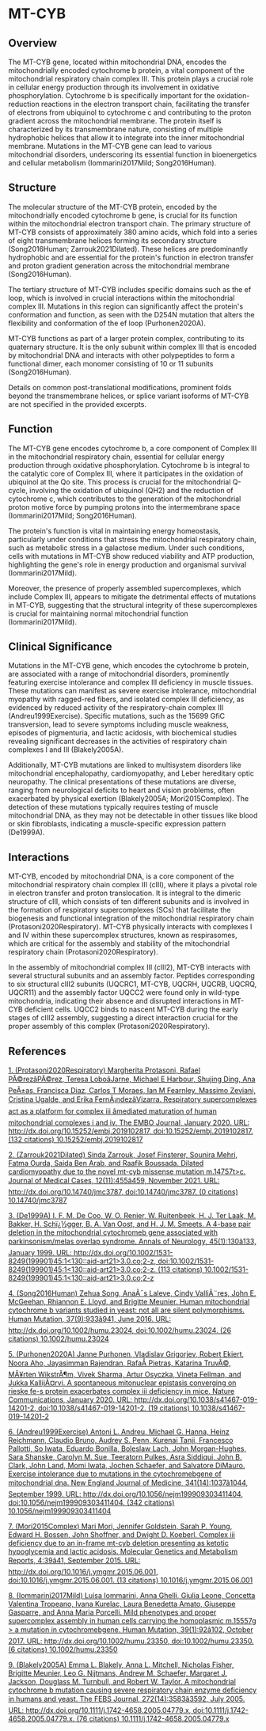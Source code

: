 # MT-CYB

## Overview
The MT-CYB gene, located within mitochondrial DNA, encodes the mitochondrially encoded cytochrome b protein, a vital component of the mitochondrial respiratory chain complex III. This protein plays a crucial role in cellular energy production through its involvement in oxidative phosphorylation. Cytochrome b is specifically important for the oxidation-reduction reactions in the electron transport chain, facilitating the transfer of electrons from ubiquinol to cytochrome c and contributing to the proton gradient across the mitochondrial membrane. The protein itself is characterized by its transmembrane nature, consisting of multiple hydrophobic helices that allow it to integrate into the inner mitochondrial membrane. Mutations in the MT-CYB gene can lead to various mitochondrial disorders, underscoring its essential function in bioenergetics and cellular metabolism (Iommarini2017Mild; Song2016Human).

## Structure
The molecular structure of the MT-CYB protein, encoded by the mitochondrially encoded cytochrome b gene, is crucial for its function within the mitochondrial electron transport chain. The primary structure of MT-CYB consists of approximately 380 amino acids, which fold into a series of eight transmembrane helices forming its secondary structure (Song2016Human; Zarrouk2021Dilated). These helices are predominantly hydrophobic and are essential for the protein's function in electron transfer and proton gradient generation across the mitochondrial membrane (Song2016Human).

The tertiary structure of MT-CYB includes specific domains such as the ef loop, which is involved in crucial interactions within the mitochondrial complex III. Mutations in this region can significantly affect the protein's conformation and function, as seen with the D254N mutation that alters the flexibility and conformation of the ef loop (Purhonen2020A).

MT-CYB functions as part of a larger protein complex, contributing to its quaternary structure. It is the only subunit within complex III that is encoded by mitochondrial DNA and interacts with other polypeptides to form a functional dimer, each monomer consisting of 10 or 11 subunits (Song2016Human).

Details on common post-translational modifications, prominent folds beyond the transmembrane helices, or splice variant isoforms of MT-CYB are not specified in the provided excerpts.

## Function
The MT-CYB gene encodes cytochrome b, a core component of Complex III in the mitochondrial respiratory chain, essential for cellular energy production through oxidative phosphorylation. Cytochrome b is integral to the catalytic core of Complex III, where it participates in the oxidation of ubiquinol at the Qo site. This process is crucial for the mitochondrial Q-cycle, involving the oxidation of ubiquinol (QH2) and the reduction of cytochrome c, which contributes to the generation of the mitochondrial proton motive force by pumping protons into the intermembrane space (Iommarini2017Mild; Song2016Human). 

The protein's function is vital in maintaining energy homeostasis, particularly under conditions that stress the mitochondrial respiratory chain, such as metabolic stress in a galactose medium. Under such conditions, cells with mutations in MT-CYB show reduced viability and ATP production, highlighting the gene's role in energy production and organismal survival (Iommarini2017Mild). 

Moreover, the presence of properly assembled supercomplexes, which include Complex III, appears to mitigate the detrimental effects of mutations in MT-CYB, suggesting that the structural integrity of these supercomplexes is crucial for maintaining normal mitochondrial function (Iommarini2017Mild).

## Clinical Significance
Mutations in the MT-CYB gene, which encodes the cytochrome b protein, are associated with a range of mitochondrial disorders, prominently featuring exercise intolerance and complex III deficiency in muscle tissues. These mutations can manifest as severe exercise intolerance, mitochondrial myopathy with ragged-red fibers, and isolated complex III deficiency, as evidenced by reduced activity of the respiratory-chain complex III (Andreu1999Exercise). Specific mutations, such as the 15699 GfiC transversion, lead to severe symptoms including muscle weakness, episodes of pigmenturia, and lactic acidosis, with biochemical studies revealing significant decreases in the activities of respiratory chain complexes I and III (Blakely2005A).

Additionally, MT-CYB mutations are linked to multisystem disorders like mitochondrial encephalopathy, cardiomyopathy, and Leber hereditary optic neuropathy. The clinical presentations of these mutations are diverse, ranging from neurological deficits to heart and vision problems, often exacerbated by physical exertion (Blakely2005A; Mori2015Complex). The detection of these mutations typically requires testing of muscle mitochondrial DNA, as they may not be detectable in other tissues like blood or skin fibroblasts, indicating a muscle-specific expression pattern (De1999A).

## Interactions
MT-CYB, encoded by mitochondrial DNA, is a core component of the mitochondrial respiratory chain complex III (cIII), where it plays a pivotal role in electron transfer and proton translocation. It is integral to the dimeric structure of cIII, which consists of ten different subunits and is involved in the formation of respiratory supercomplexes (SCs) that facilitate the biogenesis and functional integration of the mitochondrial respiratory chain (Protasoni2020Respiratory). MT-CYB physically interacts with complexes I and IV within these supercomplex structures, known as respirasomes, which are critical for the assembly and stability of the mitochondrial respiratory chain (Protasoni2020Respiratory).

In the assembly of mitochondrial complex III (cIII2), MT-CYB interacts with several structural subunits and an assembly factor. Peptides corresponding to six structural cIII2 subunits (UQCRC1, MT-CYB, UQCRH, UQCRB, UQCRQ, UQCR11) and the assembly factor UQCC2 were found only in wild-type mitochondria, indicating their absence and disrupted interactions in MT-CYB deficient cells. UQCC2 binds to nascent MT-CYB during the early stages of cIII2 assembly, suggesting a direct interaction crucial for the proper assembly of this complex (Protasoni2020Respiratory).


## References


[1. (Protasoni2020Respiratory) Margherita Protasoni, Rafael PÃ©rezâPÃ©rez, Teresa LoboâJarne, Michael E Harbour, Shujing Ding, Ana PeÃ±as, Francisca Diaz, Carlos T Moraes, Ian M Fearnley, Massimo Zeviani, Cristina Ugalde, and Erika FernÃ¡ndezâVizarra. Respiratory supercomplexes act as a platform for complex <scp>iii</scp> âmediated maturation of human mitochondrial complexes i and <scp>iv</scp>. The EMBO Journal, January 2020. URL: http://dx.doi.org/10.15252/embj.2019102817, doi:10.15252/embj.2019102817. (132 citations) 10.15252/embj.2019102817](https://doi.org/10.15252/embj.2019102817)

[2. (Zarrouk2021Dilated) Sinda Zarrouk, Josef Finsterer, Sounira Mehri, Fatma Ourda, Saida Ben Arab, and Raafik Boussada. Dilated cardiomyopathy due to the novel mt-cyb missense mutation m.14757t&gt;c. Journal of Medical Cases, 12(11):455â459, November 2021. URL: http://dx.doi.org/10.14740/jmc3787, doi:10.14740/jmc3787. (0 citations) 10.14740/jmc3787](https://doi.org/10.14740/jmc3787)

[3. (De1999A) I. F. M. De Coo, W. O. Renier, W. Ruitenbeek, H. J. Ter Laak, M. Bakker, H. Schï¿½gger, B. A. Van Oost, and H. J. M. Smeets. A 4-base pair deletion in the mitochondrial cytochromeb gene associated with parkinsonism/melas overlap syndrome. Annals of Neurology, 45(1):130â133, January 1999. URL: http://dx.doi.org/10.1002/1531-8249(199901)45:1<130::aid-art21>3.0.co;2-z, doi:10.1002/1531-8249(199901)45:1<130::aid-art21>3.0.co;2-z. (113 citations) 10.1002/1531-8249(199901)45:1<130::aid-art21>3.0.co;2-z](https://doi.org/10.1002/1531-8249(199901)45:1)

[4. (Song2016Human) Zehua Song, AnaÃ¯s Laleve, Cindy ValliÃ¨res, John E. McGeehan, Rhiannon E. Lloyd, and Brigitte Meunier. Human mitochondrial cytochrome b variants studied in yeast: not all are silent polymorphisms. Human Mutation, 37(9):933â941, June 2016. URL: http://dx.doi.org/10.1002/humu.23024, doi:10.1002/humu.23024. (26 citations) 10.1002/humu.23024](https://doi.org/10.1002/humu.23024)

[5. (Purhonen2020A) Janne Purhonen, Vladislav Grigorjev, Robert Ekiert, Noora Aho, Jayasimman Rajendran, RafaÅ Pietras, Katarina TruvÃ©, MÃ¥rten WikstrÃ¶m, Vivek Sharma, Artur Osyczka, Vineta Fellman, and Jukka KallijÃ¤rvi. A spontaneous mitonuclear epistasis converging on rieske fe-s protein exacerbates complex iii deficiency in mice. Nature Communications, January 2020. URL: http://dx.doi.org/10.1038/s41467-019-14201-2, doi:10.1038/s41467-019-14201-2. (19 citations) 10.1038/s41467-019-14201-2](https://doi.org/10.1038/s41467-019-14201-2)

[6. (Andreu1999Exercise) Antoni L. Andreu, Michael G. Hanna, Heinz Reichmann, Claudio Bruno, Audrey S. Penn, Kurenai Tanji, Francesco Pallotti, So Iwata, Eduardo Bonilla, Boleslaw Lach, John Morgan-Hughes, Sara Shanske, Carolyn M. Sue, Teeratorn Pulkes, Asra Siddiqui, John B. Clark, John Land, Momi Iwata, Jochen Schaefer, and Salvatore DiMauro. Exercise intolerance due to mutations in the cytochromebgene of mitochondrial dna. New England Journal of Medicine, 341(14):1037â1044, September 1999. URL: http://dx.doi.org/10.1056/nejm199909303411404, doi:10.1056/nejm199909303411404. (342 citations) 10.1056/nejm199909303411404](https://doi.org/10.1056/nejm199909303411404)

[7. (Mori2015Complex) Mari Mori, Jennifer Goldstein, Sarah P. Young, Edward H. Bossen, John Shoffner, and Dwight D. Koeberl. Complex iii deficiency due to an in-frame mt-cyb deletion presenting as ketotic hypoglycemia and lactic acidosis. Molecular Genetics and Metabolism Reports, 4:39â41, September 2015. URL: http://dx.doi.org/10.1016/j.ymgmr.2015.06.001, doi:10.1016/j.ymgmr.2015.06.001. (13 citations) 10.1016/j.ymgmr.2015.06.001](https://doi.org/10.1016/j.ymgmr.2015.06.001)

[8. (Iommarini2017Mild) Luisa Iommarini, Anna Ghelli, Giulia Leone, Concetta Valentina Tropeano, Ivana Kurelac, Laura Benedetta Amato, Giuseppe Gasparre, and Anna Maria Porcelli. Mild phenotypes and proper supercomplex assembly in human cells carrying the homoplasmic m.15557g &gt; a mutation in cytochromebgene. Human Mutation, 39(1):92â102, October 2017. URL: http://dx.doi.org/10.1002/humu.23350, doi:10.1002/humu.23350. (6 citations) 10.1002/humu.23350](https://doi.org/10.1002/humu.23350)

[9. (Blakely2005A) Emma L. Blakely, Anna L. Mitchell, Nicholas Fisher, Brigitte Meunier, Leo G. Nijtmans, Andrew M. Schaefer, Margaret J. Jackson, Douglass M. Turnbull, and Robert W. Taylor. A mitochondrial cytochrome b mutation causing severe respiratory chain enzyme deficiency in humans and yeast. The FEBS Journal, 272(14):3583â3592, July 2005. URL: http://dx.doi.org/10.1111/j.1742-4658.2005.04779.x, doi:10.1111/j.1742-4658.2005.04779.x. (76 citations) 10.1111/j.1742-4658.2005.04779.x](https://doi.org/10.1111/j.1742-4658.2005.04779.x)